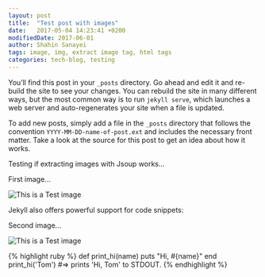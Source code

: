 ```yaml
---
layout: post
title:  "Test post with images"
date:   2017-05-04 14:23:41 +0200
modifiedDate: 2017-06-01
author: Shahin Sanayei
tags: image, img, extract image tag, html tags
categories: tech-blog, testing
---
```

You’ll find this post in your `_posts` directory. Go ahead and edit it and re-build the site to see your changes. You can rebuild the site in many different ways, but the most common way is to run `jekyll serve`, which launches a web server and auto-regenerates your site when a file is updated.

To add new posts, simply add a file in the `_posts` directory that follows the convention `YYYY-MM-DD-name-of-post.ext` and includes the necessary front matter. Take a look at the source for this post to get an idea about how it works.

Testing if extracting images with Jsoup works...

First image...

![This is a Test image](https://jekyllrb.com/img/logo-2x.png)

Jekyll also offers powerful support for code snippets:

Second image...

![This is a Test image](https://jekyllrb.com/img/octojekyll.png)

{% highlight ruby %}
def print_hi(name)
  puts "Hi, #{name}"
end
print_hi('Tom')
#=> prints 'Hi, Tom' to STDOUT.
{% endhighlight %}
